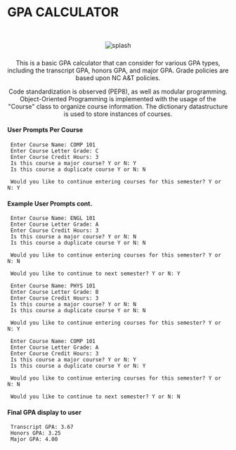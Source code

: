 # GPA CALCULATOR

<br />
<div align="center">

![splash](https://user-images.githubusercontent.com/98237169/212607312-560941ab-135d-4404-a466-972976563efd.png)

<h3 align="center"></h3>

  <p align="center">
This is a basic GPA calculator that can consider for various GPA types, including the transcript GPA, honors GPA, and major GPA. Grade policies are based upon NC A&T policies.

Code standardization is observed (PEP8), as well as modular programming. Object-Oriented Programming is implemented with the usage of the "Course" class to  organize course information. The dictionary datastructure is used to store instances of courses. 
    <br />
  </p>
</div>

#### User Prompts Per Course

<div align="left">
    
   ```
    Enter Course Name: COMP 101
    Enter Course Letter Grade: C
    Enter Course Credit Hours: 3
    Is this course a major course? Y or N: Y
    Is this course a duplicate course Y or N: N
  
    Would you like to continue entering courses for this semester? Y or N: Y
   ```
  
#### Example User Prompts cont.
  
<div align="left">
  
   ```
    Enter Course Name: ENGL 101
    Enter Course Letter Grade: A
    Enter Course Credit Hours: 3
    Is this course a major course? Y or N: N
    Is this course a duplicate course Y or N: N

    Would you like to continue entering courses for this semester? Y or N: N

    Would you like to continue to next semester? Y or N: Y

    Enter Course Name: PHYS 101
    Enter Course Letter Grade: B
    Enter Course Credit Hours: 3
    Is this course a major course? Y or N: N
    Is this course a duplicate course Y or N: N

    Would you like to continue entering courses for this semester? Y or N: Y

    Enter Course Name: COMP 101
    Enter Course Letter Grade: A
    Enter Course Credit Hours: 3
    Is this course a major course? Y or N: Y
    Is this course a duplicate course Y or N: Y

    Would you like to continue entering courses for this semester? Y or N: N
  
    Would you like to continue to next semester? Y or N: N
   ```
</div>
    
#### Final GPA display to user
  
<div align="left">
  
   ```
    Transcript GPA: 3.67
    Honors GPA: 3.25
    Major GPA: 4.00
   ```

</div>

